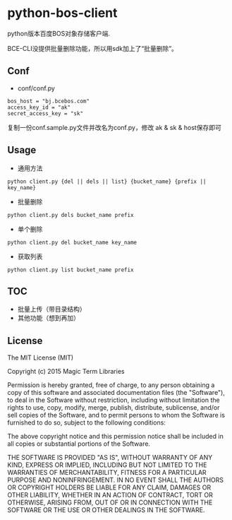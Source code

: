 # python-bos-client

python版本百度BOS对象存储客户端.

BCE-CLI没提供批量删除功能，所以用sdk加上了“批量删除”。

## Conf

- conf/conf.py

```
bos_host = "bj.bcebos.com"
access_key_id = "ak"
secret_access_key = "sk"
```

复制一份conf.sample.py文件并改名为conf.py，修改 ak & sk & host保存即可

## Usage

- 通用方法

```
python client.py {del || dels || list} {bucket_name} {prefix || key_name}
```

- 批量删除

```
python client.py dels bucket_name prefix 
```

- 单个删除

```
python client.py del bucket_name key_name 
```

- 获取列表

```
python client.py list bucket_name prefix 
```

## TOC

- 批量上传（带目录结构）
- 其他功能（想到再加）

## License

The MIT License (MIT)

Copyright (c) 2015 Magic Term Libraries

Permission is hereby granted, free of charge, to any person obtaining a copy
of this software and associated documentation files (the "Software"), to deal
in the Software without restriction, including without limitation the rights
to use, copy, modify, merge, publish, distribute, sublicense, and/or sell
copies of the Software, and to permit persons to whom the Software is
furnished to do so, subject to the following conditions:

The above copyright notice and this permission notice shall be included in all
copies or substantial portions of the Software.

THE SOFTWARE IS PROVIDED "AS IS", WITHOUT WARRANTY OF ANY KIND, EXPRESS OR
IMPLIED, INCLUDING BUT NOT LIMITED TO THE WARRANTIES OF MERCHANTABILITY,
FITNESS FOR A PARTICULAR PURPOSE AND NONINFRINGEMENT. IN NO EVENT SHALL THE
AUTHORS OR COPYRIGHT HOLDERS BE LIABLE FOR ANY CLAIM, DAMAGES OR OTHER
LIABILITY, WHETHER IN AN ACTION OF CONTRACT, TORT OR OTHERWISE, ARISING FROM,
OUT OF OR IN CONNECTION WITH THE SOFTWARE OR THE USE OR OTHER DEALINGS IN THE
SOFTWARE.